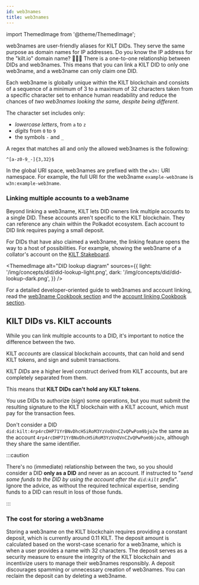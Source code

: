 ```yaml
---
id: web3names
title: web3names
---
```


import ThemedImage from '@theme/ThemedImage';

web3names are user-friendly aliases for KILT DIDs.
They serve the same purpose as domain names for IP addresses. Do you know the IP address for the "kilt.io" domain name? 🤷🏽‍♀️
There is a one-to-one relationship between DIDs and web3names.
This means that you can link a KILT DID to only one web3name, and a web3name can only claim one DID.

Each web3name is globally unique within the KILT blockchain and consists of a sequence of a minimum of 3 to a maximum of 32 characters taken from a specific character set to enhance human readability and reduce the chances of *two web3names looking the same, despite being different*.

The character set includes only:

- *lowercase letters*, from `a` to `z`
- *digits* from `0` to `9`
- the symbols `-` and `_`

A regex that matches all and only the allowed web3names is the following:

```
^[a-z0-9_-]{3,32}$
```

In the global URI space, web3names are prefixed with the `w3n:` URI namespace.
For example, the full URI for the web3name `example-web3name` is `w3n:example-web3name`.

### Linking multiple accounts to a web3name

Beyond linking a web3name, KILT lets DID owners link multiple accounts to a single DID.
These accounts aren't specific to the KILT blockchain. They can reference any chain within the Polkadot ecosystem.
Each account to DID link requires paying a small deposit.

For DIDs that have also claimed a web3name, the linking feature opens the way to a host of possibilities. For example, showing the web3name of a collator's account on the [KILT Stakeboard](https://stakeboard.kilt.io/).

<ThemedImage
  alt="DID lookup diagram"
  sources={{
    light: '/img/concepts/did/did-lookup-light.png',
    dark: '/img/concepts/did/did-lookup-dark.png',
  }}
/>

For a detailed developer-oriented guide to web3names and account linking, read the [web3name Cookbook section](../develop/01_sdk/02_cookbook/02_web3names/01_claim.md) and the [account linking Cookbook section](../develop/01_sdk/02_cookbook/03_account_linking/01_link.md).

## KILT DIDs vs. KILT accounts

While you can link multiple accounts to a DID, it's important to notice the difference between the two.

KILT *accounts* are classical blockchain accounts, that can hold and send KILT tokens, and sign and submit transactions.

KILT *DIDs* are a higher level construct derived from KILT accounts, but are completely separated from them.

This means that **KILT DIDs can't hold any KILT tokens**.

You use DIDs to authorize (sign) some operations, but you must submit the resulting signature to the KILT blockchain with a KILT account, which must pay for the transaction fees.

Don't consider a DID `did:kilt:4rp4rcDHP71YrBNvDhcH5iRoM3YzVoQVnCZvQPwPom9bjo2e` the same as the account `4rp4rcDHP71YrBNvDhcH5iRoM3YzVoQVnCZvQPwPom9bjo2e`, although they share the same identifier.

:::caution

There's no (immediate) relationship between the two, so you should consider a DID **only as a DID** and never as an account.
If instructed to "*send some funds to the DID by using the account after the `did:kilt` prefix*". Ignore the advice, as without the required technical expertise, sending funds to a DID can result in loss of those funds.

:::

### The cost for storing a web3name

Storing a web3name on the KILT blockchain requires providing a constant deposit, which is currently around 0.11 KILT. The deposit amount is calculated based on the worst-case scenario for a web3name, which is when a user provides a name with 32 characters.
The deposit serves as a security measure to ensure the integrity of the KILT blockchain and incentivize users to manage their web3names responsibly.
A deposit discourages spamming or unnecessary creation of web3names. You can reclaim the deposit can by deleting a web3name.
